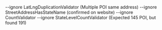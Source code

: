 --ignore LatLngDuplicationValidator (Multiple POI same address)
--ignore StreetAddressHasStateName (confirmed on website)
--ignore CountValidator --ignore StateLevelCountValidator (Expected 145 POI, but found 191)
